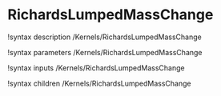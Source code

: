 <!-- MOOSE Documentation Stub: Remove this when content is added. -->

# RichardsLumpedMassChange
!syntax description /Kernels/RichardsLumpedMassChange

!syntax parameters /Kernels/RichardsLumpedMassChange

!syntax inputs /Kernels/RichardsLumpedMassChange

!syntax children /Kernels/RichardsLumpedMassChange
